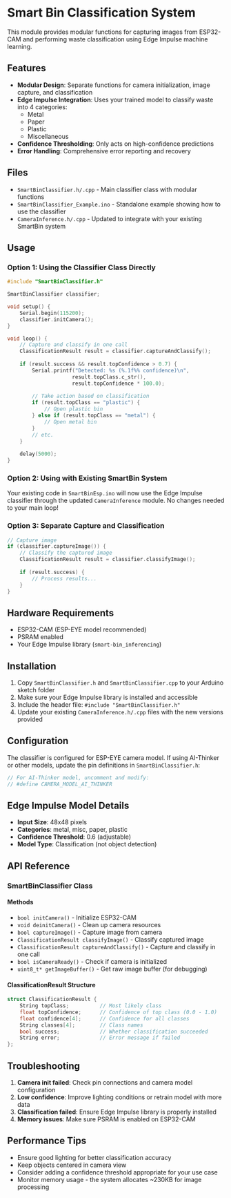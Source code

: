# Smart Bin Classification System

This module provides modular functions for capturing images from ESP32-CAM and performing waste classification using Edge Impulse machine learning.

## Features

- **Modular Design**: Separate functions for camera initialization, image capture, and classification
- **Edge Impulse Integration**: Uses your trained model to classify waste into 4 categories:
  - Metal
  - Paper  
  - Plastic
  - Miscellaneous
- **Confidence Thresholding**: Only acts on high-confidence predictions
- **Error Handling**: Comprehensive error reporting and recovery

## Files

- `SmartBinClassifier.h/.cpp` - Main classifier class with modular functions
- `SmartBinClassifier_Example.ino` - Standalone example showing how to use the classifier
- `CameraInference.h/.cpp` - Updated to integrate with your existing SmartBin system

## Usage

### Option 1: Using the Classifier Class Directly

```cpp
#include "SmartBinClassifier.h"

SmartBinClassifier classifier;

void setup() {
    Serial.begin(115200);
    classifier.initCamera();
}

void loop() {
    // Capture and classify in one call
    ClassificationResult result = classifier.captureAndClassify();
    
    if (result.success && result.topConfidence > 0.7) {
        Serial.printf("Detected: %s (%.1f%% confidence)\n", 
                     result.topClass.c_str(), 
                     result.topConfidence * 100.0);
        
        // Take action based on classification
        if (result.topClass == "plastic") {
            // Open plastic bin
        } else if (result.topClass == "metal") {
            // Open metal bin
        }
        // etc.
    }
    
    delay(5000);
}
```

### Option 2: Using with Existing SmartBin System

Your existing code in `SmartBinEsp.ino` will now use the Edge Impulse classifier through the updated `CameraInference` module. No changes needed to your main loop!

### Option 3: Separate Capture and Classification

```cpp
// Capture image
if (classifier.captureImage()) {
    // Classify the captured image
    ClassificationResult result = classifier.classifyImage();
    
    if (result.success) {
        // Process results...
    }
}
```

## Hardware Requirements

- ESP32-CAM (ESP-EYE model recommended)
- PSRAM enabled
- Your Edge Impulse library (`smart-bin_inferencing`)

## Installation

1. Copy `SmartBinClassifier.h` and `SmartBinClassifier.cpp` to your Arduino sketch folder
2. Make sure your Edge Impulse library is installed and accessible
3. Include the header file: `#include "SmartBinClassifier.h"`
4. Update your existing `CameraInference.h/.cpp` files with the new versions provided

## Configuration

The classifier is configured for ESP-EYE camera model. If using AI-Thinker or other models, update the pin definitions in `SmartBinClassifier.h`:

```cpp
// For AI-Thinker model, uncomment and modify:
// #define CAMERA_MODEL_AI_THINKER
```

## Edge Impulse Model Details

- **Input Size**: 48x48 pixels
- **Categories**: metal, misc, paper, plastic  
- **Confidence Threshold**: 0.6 (adjustable)
- **Model Type**: Classification (not object detection)

## API Reference

### SmartBinClassifier Class

#### Methods

- `bool initCamera()` - Initialize ESP32-CAM
- `void deinitCamera()` - Clean up camera resources  
- `bool captureImage()` - Capture image from camera
- `ClassificationResult classifyImage()` - Classify captured image
- `ClassificationResult captureAndClassify()` - Capture and classify in one call
- `bool isCameraReady()` - Check if camera is initialized
- `uint8_t* getImageBuffer()` - Get raw image buffer (for debugging)

#### ClassificationResult Structure

```cpp
struct ClassificationResult {
    String topClass;          // Most likely class
    float topConfidence;      // Confidence of top class (0.0 - 1.0)
    float confidence[4];      // Confidence for all classes
    String classes[4];        // Class names
    bool success;             // Whether classification succeeded
    String error;             // Error message if failed
};
```

## Troubleshooting

1. **Camera init failed**: Check pin connections and camera model configuration
2. **Low confidence**: Improve lighting conditions or retrain model with more data
3. **Classification failed**: Ensure Edge Impulse library is properly installed
4. **Memory issues**: Make sure PSRAM is enabled on ESP32-CAM

## Performance Tips

- Ensure good lighting for better classification accuracy
- Keep objects centered in camera view
- Consider adding a confidence threshold appropriate for your use case
- Monitor memory usage - the system allocates ~230KB for image processing
